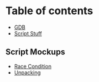# Table of contents

* [GDB](README.md)
* [Script Stuff](<README (1).md>)

## Script Mockups

* [Race Condition](the-formal-stuff/requesting-time-off.md)
* [Unpacking](the-formal-stuff/filing-expenses.md)
